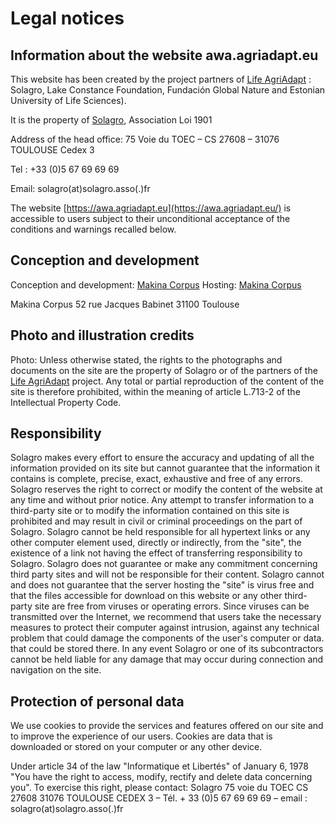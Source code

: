 # Legal notices

## Information about the website awa.agriadapt.eu 

This website has been created by the project partners of [Life AgriAdapt](https://agriadapt.eu/)  : Solagro, Lake Constance Foundation, Fundación Global Nature and Estonian University of Life Sciences).

It is the property of [Solagro](https://solagro.org/), Association Loi 1901
 
Address of the head office: 75 Voie du TOEC – CS 27608 – 31076 TOULOUSE Cedex 3 

Tel : +33 (0)5 67 69 69 69

Email: solagro(at)solagro.asso(.)fr

The website [https://awa.agriadapt.eu](https://awa.agriadapt.eu/)  is accessible to users subject to their unconditional acceptance of the conditions and warnings recalled below.

## Conception and development

Conception and development: [Makina Corpus](https://makina-corpus.com/)
Hosting: [Makina Corpus](https://makina-corpus.com/) 

Makina Corpus
52 rue Jacques Babinet
31100 Toulouse

## Photo and illustration credits

Photo: Unless otherwise stated, the rights to the photographs and documents on the site are the property of Solagro or of the partners of the [Life AgriAdapt](https://agriadapt.eu/?lang=fr) project. Any total or partial reproduction of the content of the site is therefore prohibited, within the meaning of article L.713-2 of the Intellectual Property Code.

## Responsibility

Solagro makes every effort to ensure the accuracy and updating of all the information provided on its site but cannot guarantee that the information it contains is complete, precise, exact, exhaustive and free of any errors.
Solagro reserves the right to correct or modify the content of the website at any time and without prior notice. Any attempt to transfer information to a third-party site or to modify the information contained on this site is prohibited and may result in civil or criminal proceedings on the part of Solagro.
Solagro cannot be held responsible for all hypertext links or any other computer element used, directly or indirectly, from the "site", the existence of a link not having the effect of transferring responsibility to Solagro.
Solagro does not guarantee or make any commitment concerning third party sites and will not be responsible for their content.
Solagro cannot and does not guarantee that the server hosting the "site" is virus free and that the files accessible for download on this website or any other third-party site are free from viruses or operating errors. Since viruses can be transmitted over the Internet, we recommend that users take the necessary measures to protect their computer against intrusion, against any technical problem that could damage the components of the user's computer or data. that could be stored there.
In any event Solagro or one of its subcontractors cannot be held liable for any damage that may occur during connection and navigation on the site.

## Protection of personal data

We use cookies to provide the services and features offered on our site and to improve the experience of our users. Cookies are data that is downloaded or stored on your computer or any other device.

Under article 34 of the law "Informatique et Libertés" of January 6, 1978 "You have the right to access, modify, rectify and delete data concerning you". To exercise this right, please contact:
Solagro
75 voie du TOEC CS 27608
31076 TOULOUSE CEDEX 3
– Tél. + 33 (0)5 67 69 69 69 – email : solagro(at)solagro.asso(.)fr
